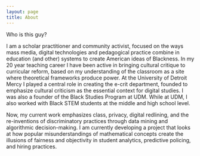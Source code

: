 ```yaml
---
layout: page
title: About
---
```


<p class="message">
  Who is this guy?
</p>

I am a scholar practitioner and community activist, focused on the ways mass media, digital technologies and pedagogical practice combine in education (and other) systems to create American ideas of Blackness. In my 20 year teaching career I have been active in bringing cultural critique to curricular reform, based on my understanding of the classroom as a site where theoretical frameworks produce power. At the University of Detroit Mercy I played a central role in creating the e-crit department, founded to emphasize cultural criticism as the essential context for digital studies. I was also a founder of the Black Studies Program at UDM. While at UDM, I also worked with Black STEM students at the middle and high school level.
 
Now, my current work emphasizes class, privacy, digital redlining, and the re-inventions of discriminatory practices through data mining and algorithmic decision-making. I am currently developing a project that looks at how popular misunderstandings of mathematical concepts create the illusions of fairness and objectivity in student analytics, predictive policing, and hiring practices. 
